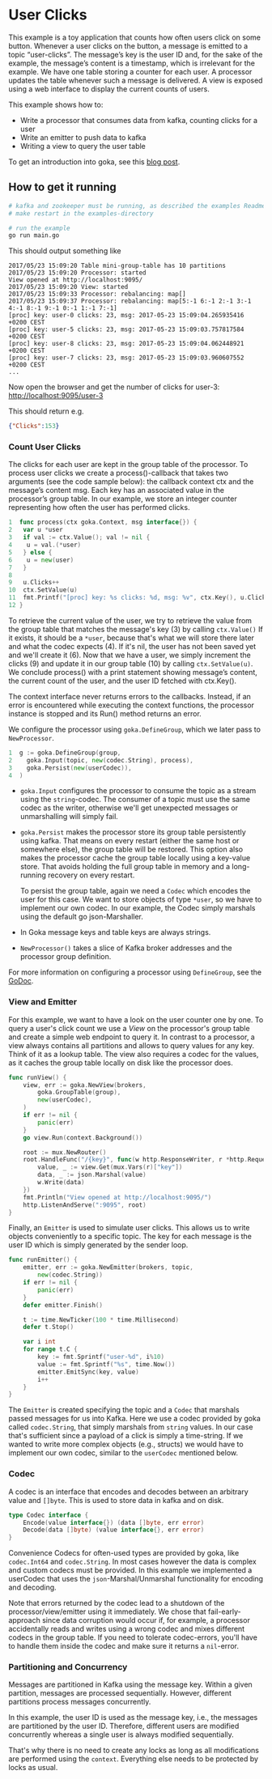# User Clicks

This example is a toy application that counts how often users click on some button. Whenever a user clicks on the button, a message is emitted to a topic “user-clicks”. The message’s key is the user ID and, for the sake of the example, the message’s content is a timestamp, which is irrelevant for the example. We have one table storing a counter for each user. A processor updates the table whenever such a message is delivered. A view is exposed using a web interface to display the current counts of users.

This example shows how to:

* Write a processor that consumes data from kafka, counting clicks for a user
* Write an emitter to push data to kafka
* Writing a view to query the user table

To get an introduction into goka, see this [blog post](http://tech.lovoo.com/2017/05/23/goka).

## How to get it running
```bash
# kafka and zookeeper must be running, as described the examples Readme by running
# make restart in the examples-directory

# run the example
go run main.go
```

This should output something like

```
2017/05/23 15:09:20 Table mini-group-table has 10 partitions
2017/05/23 15:09:20 Processor: started
View opened at http://localhost:9095/
2017/05/23 15:09:20 View: started
2017/05/23 15:09:33 Processor: rebalancing: map[]
2017/05/23 15:09:37 Processor: rebalancing: map[5:-1 6:-1 2:-1 3:-1 4:-1 8:-1 9:-1 0:-1 1:-1 7:-1]
[proc] key: user-0 clicks: 23, msg: 2017-05-23 15:09:04.265935416 +0200 CEST
[proc] key: user-5 clicks: 23, msg: 2017-05-23 15:09:03.757817584 +0200 CEST
[proc] key: user-8 clicks: 23, msg: 2017-05-23 15:09:04.062448921 +0200 CEST
[proc] key: user-7 clicks: 23, msg: 2017-05-23 15:09:03.960607552 +0200 CEST
...
```
Now open the browser and get the number of clicks for user-3: <http://localhost:9095/user-3>

This should return e.g.

```json
{"Clicks":153}
```

### Count User Clicks

The clicks for each user are kept in the group table of the processor.
To process user clicks we create a process()-callback that takes two arguments
(see the code sample below): the callback context ctx and the message’s content
msg. Each key has an associated value in the processor’s group table. In our
example, we store an integer counter representing how often the user has
performed clicks.

```go
1  func process(ctx goka.Context, msg interface{}) {
2   var u *user
3   if val := ctx.Value(); val != nil {
4    u = val.(*user)
5   } else {
6    u = new(user)
7   }
8
9   u.Clicks++
10  ctx.SetValue(u)
11  fmt.Printf("[proc] key: %s clicks: %d, msg: %v", ctx.Key(), u.Clicks, msg)
12 }
```


To retrieve the current value of the user, we try to retrieve the value from the group table that matches the message's key (3) by calling
`ctx.Value()`
If it exists, it should be a `*user`, because that's what we will store there later and what the
codec expects (4).
If it's nil, the user has not been saved yet and we'll create it (6).
Now that we have a user, we simply increment the clicks (9) and
update it in our group table (10) by calling `ctx.SetValue(u)`.
We conclude process() with a print statement showing message’s content, the
current count of the user, and the user ID fetched with ctx.Key().

The context interface never returns errors to the callbacks. Instead, if an error is encountered while executing the context functions, the processor instance is stopped and its Run() method returns an error.


We configure the processor using `goka.DefineGroup`, which we later
pass to `NewProcessor`.

```go
1  g := goka.DefineGroup(group,
2    goka.Input(topic, new(codec.String), process),
3    goka.Persist(new(userCodec)),
4  )
```

* `goka.Input` configures the processor to consume the topic as a stream using the `string`-codec.
The consumer of a topic must use the same codec as the writer, otherwise we'll get unexpected messages or
unmarshalling will simply fail.

* `goka.Persist` makes the processor store its group table persistently using kafka. That means on every
restart (either the same host or somewhere else), the group table will be restored.
This option also makes the processor cache the group table locally using a key-value store.
That avoids holding the full group table in memory and a long-running recovery on every restart.

  To persist the group table, again we need a `Codec` which encodes the user for this case.
  We want to store objects of type `*user`, so we have to implement our own codec. In our example,
  the Codec simply marshals using the default go json-Marshaller.

* In Goka message keys and table keys are always strings.

* `NewProcessor()` takes a slice of Kafka broker addresses and the processor group definition.

For more information on configuring a processor using `DefineGroup`, see the [GoDoc](https://godoc.org/github.com/leepro/goka#DefineGroup).


### View and Emitter

For this example, we want to have a look on the user counter one by one. To query a user's click
count we use a *View* on the processor's group table and create a simple web endpoint
to query it.
In contrast to a processor, a view always contains all partitions and allows to query
values for any key. Think of it as a lookup table.
The view also requires a codec for the values, as it caches the group table locally on disk like the processor does.

```go
func runView() {
	view, err := goka.NewView(brokers,
		goka.GroupTable(group),
		new(userCodec),
	)
	if err != nil {
		panic(err)
	}
	go view.Run(context.Background())

	root := mux.NewRouter()
	root.HandleFunc("/{key}", func(w http.ResponseWriter, r *http.Request) {
		value, _ := view.Get(mux.Vars(r)["key"])
		data, _ := json.Marshal(value)
		w.Write(data)
	})
	fmt.Println("View opened at http://localhost:9095/")
	http.ListenAndServe(":9095", root)
}
```

Finally, an `Emitter` is used to simulate user clicks. This allows us to write objects conveniently to a specific topic. The key for each message is the user ID which is simply generated by the sender loop.

```go
func runEmitter() {
	emitter, err := goka.NewEmitter(brokers, topic,
		new(codec.String))
	if err != nil {
		panic(err)
	}
	defer emitter.Finish()

	t := time.NewTicker(100 * time.Millisecond)
	defer t.Stop()

	var i int
	for range t.C {
		key := fmt.Sprintf("user-%d", i%10)
		value := fmt.Sprintf("%s", time.Now())
		emitter.EmitSync(key, value)
		i++
	}
}
```

The `Emitter` is created specifying the topic and a `Codec` that marshals passed messages for us into Kafka.
Here we use a codec provided by goka called `codec.String`, that simply marshals from `string` values.
In our case that's sufficient since a payload of a click is simply a time-string. If we wanted to write more
complex objects (e.g., structs) we would have to implement our own codec, similar to the `userCodec` mentioned below.

### Codec

A codec is an interface that encodes and decodes between an arbitrary value and `[]byte`. This is used to store data in kafka and on disk.
```go
type Codec interface {
	Encode(value interface{}) (data []byte, err error)
	Decode(data []byte) (value interface{}, err error)
}
```
Convenience Codecs for often-used types are provided by goka, like `codec.Int64` and `codec.String`. In most cases however the data is
complex and custom codecs must be provided. In this example we implemented a userCodec that uses the `json`-Marshal/Unmarshal functionality for encoding and decoding.

Note that errors returned by the codec lead to a shutdown of the
processor/view/emitter using it immediately. We chose that fail-early-approach since data corruption would occur if,
for example, a processor accidentally reads and writes using a wrong codec and mixes different codecs in the group table.
If you need to tolerate codec-errors, you'll have to handle them inside the codec and make sure it returns a `nil`-error.

### Partitioning and Concurrency

Messages are partitioned in Kafka using the message key. Within a given partition, messages are processed sequentially. However, different partitions process messages concurrently.

In this example, the user ID is used as the message key, i.e., the messages are partitioned by the user ID.
Therefore, different users are modified concurrently whereas a single user is always modified sequentially.

That's why there is no need to create any locks as long as all modifications are performed using the `context`.
Everything else needs to be protected by locks as usual.


[GoDoc]: https://godoc.org/github.com/leepro/goka
[examples]: https://github.com/leepro/goka/tree/master/examples
